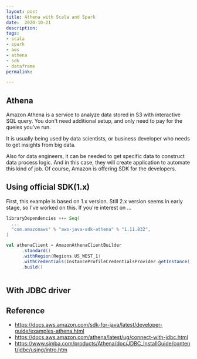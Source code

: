 ```yaml
---
layout: post
title: Athena with Scala and Spark
date:  2020-10-21 
description: 
tags:
- scala
- spark
- aws
- athena
- sdk
- dataframe
permalink: 

---
```



## Athena
Amazon Athena is a service to analyze data stored in S3 with interactive SQL query. You don't need additional setup, and only need to pay for the queies you've run.

It is usually being used by data scientists, or business developer who needs to get insights from big data.

Also for data engineers, it can be needed to get specific data to construct data process logic. And in this case, they will create application to automate this kind of job. Of course, Amazon is offering SDK for the developers.


## Using official SDK(1.x)
First, this example is based on 1.x version. Still 2.x version seems in early stage, so I've worked on this. If you're interest on ...

```scala
libraryDependencies ++= Seq(
  ...
  "com.amazonaws" % "aws-java-sdk-athena" % "1.11.832",
)
```

```scala
val athenaClient = AmazonAthenaClientBuilder
      .standard()
      .withRegion(Regions.US_WEST_1)
      .withCredentials(InstanceProfileCredentialsProvider.getInstance())
      .build()
```

```

```




## With JDBC driver




## Reference
* <https://docs.aws.amazon.com/sdk-for-java/latest/developer-guide/examples-athena.html>
* <https://docs.aws.amazon.com/athena/latest/ug/connect-with-jdbc.html>
* <https://www.simba.com/products/Athena/doc/JDBC_InstallGuide/content/jdbc/using/intro.htm>


